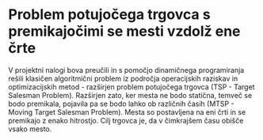 # Problem potujočega trgovca s premikajočimi se mesti vzdolž ene črte

V projektni nalogi bova preučili in s pomočjo dinamičnega programiranja rešili klasičen algoritmični problem iz področja operacijskih raziskav in optimizacijskih metod - razširjen problem potujočega trgovca (TSP - Target Salesman Problem). Razširjen zato, ker mesta ne bodo statična, temveč se bodo premikala, pojavila pa se bodo lahko ob različnih časih (MTSP - Moving Target Salesman Problem). Mesta so postavljena na eni črti in se premikajo z enako hitrostjo. Cilj trgovca je, da v čimkrajšem času obišče vsako mesto. 
